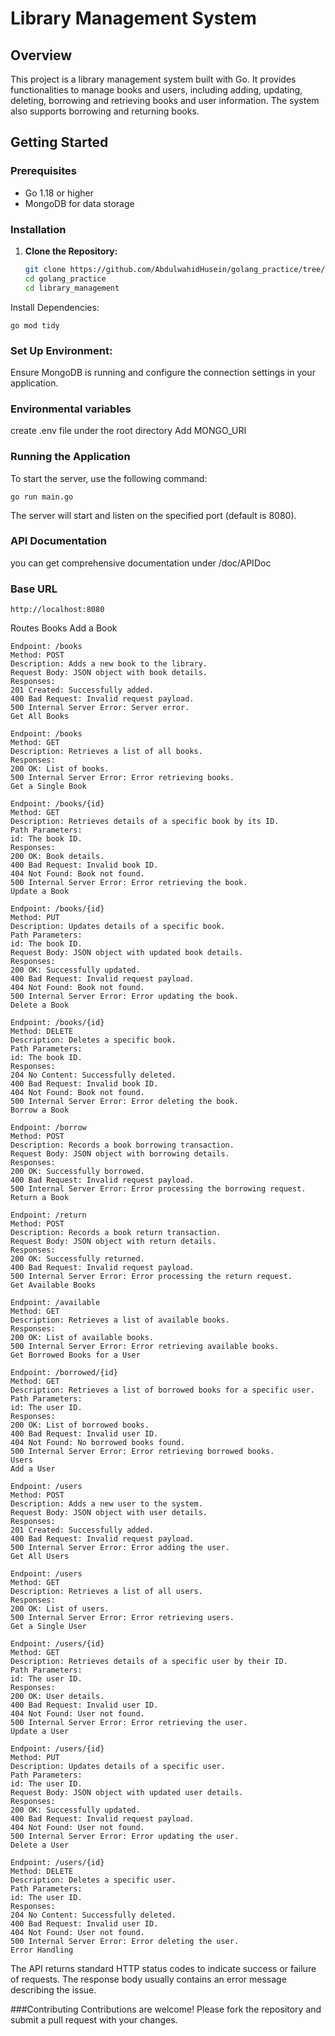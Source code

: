 
# Library Management System

## Overview

This project is a library management system built with Go. It provides functionalities to manage books and users, including adding, updating, deleting, borrowing and retrieving books and user information. The system also supports borrowing and returning books.

## Getting Started

### Prerequisites

- Go 1.18 or higher
- MongoDB for data storage

### Installation

1. **Clone the Repository:**

   ```sh
   git clone https://github.com/AbdulwahidHusein/golang_practice/tree/main/library_management
   cd golang_practice
   cd library_management
   ```

Install Dependencies:
```ssh
go mod tidy
```
### Set Up Environment:
Ensure MongoDB is running and configure the connection settings in your application.

### Environmental variables
create .env file under the root directory
Add MONGO_URI

### Running the Application
To start the server, use the following command:

```ssh
go run main.go
```
The server will start and listen on the specified port (default is 8080).

### API Documentation
you can get comprehensive documentation under /doc/APIDoc

### Base URL
```ssh
http://localhost:8080
```

Routes
Books
Add a Book

```ssh
Endpoint: /books
Method: POST
Description: Adds a new book to the library.
Request Body: JSON object with book details.
Responses:
201 Created: Successfully added.
400 Bad Request: Invalid request payload.
500 Internal Server Error: Server error.
Get All Books

Endpoint: /books
Method: GET
Description: Retrieves a list of all books.
Responses:
200 OK: List of books.
500 Internal Server Error: Error retrieving books.
Get a Single Book

Endpoint: /books/{id}
Method: GET
Description: Retrieves details of a specific book by its ID.
Path Parameters:
id: The book ID.
Responses:
200 OK: Book details.
400 Bad Request: Invalid book ID.
404 Not Found: Book not found.
500 Internal Server Error: Error retrieving the book.
Update a Book

Endpoint: /books/{id}
Method: PUT
Description: Updates details of a specific book.
Path Parameters:
id: The book ID.
Request Body: JSON object with updated book details.
Responses:
200 OK: Successfully updated.
400 Bad Request: Invalid request payload.
404 Not Found: Book not found.
500 Internal Server Error: Error updating the book.
Delete a Book

Endpoint: /books/{id}
Method: DELETE
Description: Deletes a specific book.
Path Parameters:
id: The book ID.
Responses:
204 No Content: Successfully deleted.
400 Bad Request: Invalid book ID.
404 Not Found: Book not found.
500 Internal Server Error: Error deleting the book.
Borrow a Book

Endpoint: /borrow
Method: POST
Description: Records a book borrowing transaction.
Request Body: JSON object with borrowing details.
Responses:
200 OK: Successfully borrowed.
400 Bad Request: Invalid request payload.
500 Internal Server Error: Error processing the borrowing request.
Return a Book

Endpoint: /return
Method: POST
Description: Records a book return transaction.
Request Body: JSON object with return details.
Responses:
200 OK: Successfully returned.
400 Bad Request: Invalid request payload.
500 Internal Server Error: Error processing the return request.
Get Available Books

Endpoint: /available
Method: GET
Description: Retrieves a list of available books.
Responses:
200 OK: List of available books.
500 Internal Server Error: Error retrieving available books.
Get Borrowed Books for a User

Endpoint: /borrowed/{id}
Method: GET
Description: Retrieves a list of borrowed books for a specific user.
Path Parameters:
id: The user ID.
Responses:
200 OK: List of borrowed books.
400 Bad Request: Invalid user ID.
404 Not Found: No borrowed books found.
500 Internal Server Error: Error retrieving borrowed books.
Users
Add a User

Endpoint: /users
Method: POST
Description: Adds a new user to the system.
Request Body: JSON object with user details.
Responses:
201 Created: Successfully added.
400 Bad Request: Invalid request payload.
500 Internal Server Error: Error adding the user.
Get All Users

Endpoint: /users
Method: GET
Description: Retrieves a list of all users.
Responses:
200 OK: List of users.
500 Internal Server Error: Error retrieving users.
Get a Single User

Endpoint: /users/{id}
Method: GET
Description: Retrieves details of a specific user by their ID.
Path Parameters:
id: The user ID.
Responses:
200 OK: User details.
400 Bad Request: Invalid user ID.
404 Not Found: User not found.
500 Internal Server Error: Error retrieving the user.
Update a User

Endpoint: /users/{id}
Method: PUT
Description: Updates details of a specific user.
Path Parameters:
id: The user ID.
Request Body: JSON object with updated user details.
Responses:
200 OK: Successfully updated.
400 Bad Request: Invalid request payload.
404 Not Found: User not found.
500 Internal Server Error: Error updating the user.
Delete a User

Endpoint: /users/{id}
Method: DELETE
Description: Deletes a specific user.
Path Parameters:
id: The user ID.
Responses:
204 No Content: Successfully deleted.
400 Bad Request: Invalid user ID.
404 Not Found: User not found.
500 Internal Server Error: Error deleting the user.
Error Handling
```
The API returns standard HTTP status codes to indicate success or failure of requests. The response body usually contains an error message describing the issue.

###Contributing
Contributions are welcome! Please fork the repository and submit a pull request with your changes.
